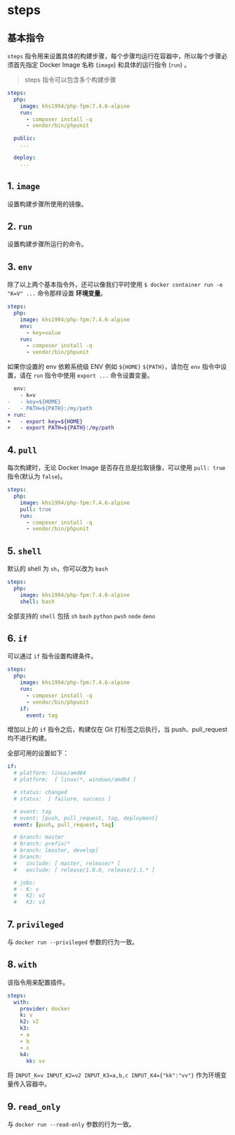 # steps

## 基本指令

`steps` 指令用来设置具体的构建步骤，每个步骤均运行在容器中，所以每个步骤必须首先指定 Docker Image 名称 (`image`) 和具体的运行指令 (`run`) 。

> steps 指令可以包含多个构建步骤

```yaml
steps:
  php:
    image: khs1994/php-fpm:7.4.6-alpine
    run:
      - composer install -q
      - vendor/bin/phpunit

  public:
    ...

  deploy:
    ...      
```

## 1. `image`

设置构建步骤所使用的镜像。

## 2. `run`

设置构建步骤所运行的命令。

## 3. `env`

除了以上两个基本指令外，还可以像我们平时使用 `$ docker container run -e "K=V" ...` 命令那样设置 **环境变量**。

```yaml
steps:
  php:
    image: khs1994/php-fpm:7.4.6-alpine
    env:
      - key=value
    run:
      - composer install -q
      - vendor/bin/phpunit
```

如果你设置的 env 依赖系统级 ENV 例如 `${HOME}` `${PATH}`，请勿在 `env` 指令中设置，请在 `run` 指令中使用 `export ...` 命令设置变量。

```diff
  env:
    - k=v
-   - key=${HOME}
-   - PATH=${PATH}:/my/path
+ run:
+   - export key=${HOME}
+   - export PATH=${PATH}:/my/path
```

## 4. `pull`

每次构建时，无论 Docker Image 是否存在总是拉取镜像，可以使用 `pull: true` 指令(默认为 `false`)。

```yaml
steps:
  php:
    image: khs1994/php-fpm:7.4.6-alpine
    pull: true
    run:
      - composer install -q
      - vendor/bin/phpunit
```

## 5. `shell`

默认的 shell 为 `sh`，你可以改为 `bash`

```yaml
steps:
  php:
    image: khs1994/php-fpm:7.4.6-alpine
    shell: bash
```

全部支持的 `shell` 包括 `sh` `bash` `python` `pwsh` `node` `deno`

## 6. `if`

可以通过 `if` 指令设置构建条件。

```yaml
steps:
  php:
    image: khs1994/php-fpm:7.4.6-alpine
    run:
      - composer install -q
      - vendor/bin/phpunit
    if:
      event: tag
```

增加以上的 `if` 指令之后，构建仅在 Git 打标签之后执行，当 push、pull_request 均不进行构建。

全部可用的设置如下：

```yaml
if:
  # platform: linux/amd64
  # platform:  [ linux/*, windows/amd64 ]

  # status: changed
  # status:  [ failure, success ]

  # event: tag
  # event: [push, pull_request, tag, deployment]
  event: [push, pull_request, tag]

  # branch: master
  # branch: prefix/*
  # branch: [master, develop]
  # branch:
  #   include: [ master, release/* ]
  #   exclude: [ release/1.0.0, release/1.1.* ]

  # jobs:
  # - K: v
  #   K2: v2
  #   K3: v3
```

## 7. `privileged`

与 `docker run --privileged` 参数的行为一致。

## 8. `with`

该指令用来配置插件。

```yaml
steps:
  with:
    provider: docker
    k: v
    k2: v2
    k3:
    - a
    - b
    - c
    k4:
      kk: vv
```

将 `INPUT_K=v INPUT_K2=v2 INPUT_K3=a,b,c INPUT_K4={"kk":"vv"}` 作为环境变量传入容器中。

## 9. `read_only`

与 `docker run --read-only` 参数的行为一致。
